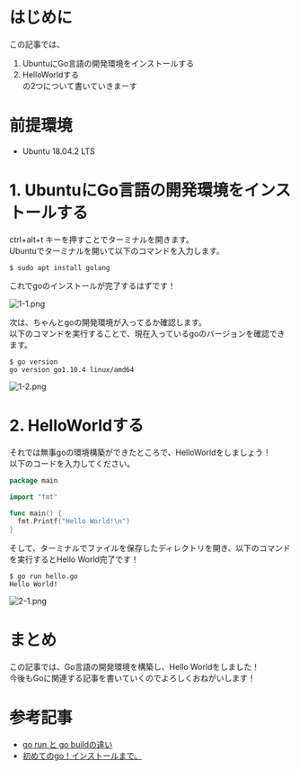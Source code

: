# はじめに

この記事では、  
1. UbuntuにGo言語の開発環境をインストールする
2. HelloWorldする  
の2つについて書いていきまーす

# 前提環境

* Ubuntu 18.04.2 LTS

# 1. UbuntuにGo言語の開発環境をインストールする

ctrl+alt+t キーを押すことでターミナルを開きます。  
Ubuntuでターミナルを開いて以下のコマンドを入力します。  
```
$ sudo apt install golang
```
これでgoのインストールが完了するはずです！  

![1-1.png](https://qiita-image-store.s3.ap-northeast-1.amazonaws.com/0/289151/e242b6c3-bed5-a226-6f77-8f8c6bb24ba4.png)

次は、ちゃんとgoの開発環境が入ってるか確認します。  
以下のコマンドを実行することで、現在入っているgoのバージョンを確認できます。  

```
$ go version
go version go1.10.4 linux/amd64
```

![1-2.png](https://qiita-image-store.s3.ap-northeast-1.amazonaws.com/0/289151/19bbfa61-5ebf-70d9-d107-b5049121a538.png)

# 2. HelloWorldする

それでは無事goの環境構築ができたところで、HelloWorldをしましょう！  
以下のコードを入力してください。  

```go:hello.go  
package main

import "fmt"

func main() {
  fmt.Printf("Hello World!\n")
}
```

そして、ターミナルでファイルを保存したディレクトリを開き、以下のコマンドを実行するとHello World完了です！  

```
$ go run hello.go
Hello World!
```

![2-1.png](https://qiita-image-store.s3.ap-northeast-1.amazonaws.com/0/289151/9aeee302-32f2-db9e-a2ba-58c9780cb7a0.png)

# まとめ

この記事では、Go言語の開発環境を構築し、Hello Worldをしました！  
今後もGoに関連する記事を書いていくのでよろしくおねがいします！

# 参考記事

* [go run と go buildの違い](http://nununu.hatenablog.jp/entry/2016/09/20/210000)
* [初めてのgo！インストールまで。](https://qiita.com/inexp_eng4432/items/08dce692894c92ae08ee)
